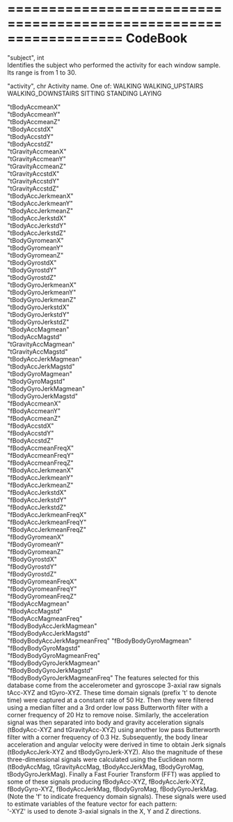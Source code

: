 ==================================================================
CodeBook
==================================================================


"subject", int       
    Identifies the subject who performed the activity for each window sample. 
    Its range is from 1 to 30. 

"activity", chr
    Activity name. 
    One of:
        WALKING
        WALKING_UPSTAIRS
        WALKING_DOWNSTAIRS
        SITTING
        STANDING
        LAYING
                    
"tBodyAccmeanX"               
"tBodyAccmeanY"               
"tBodyAccmeanZ"               
"tBodyAccstdX"                
"tBodyAccstdY"                
"tBodyAccstdZ"                
"tGravityAccmeanX"            
"tGravityAccmeanY"            
"tGravityAccmeanZ"            
"tGravityAccstdX"             
"tGravityAccstdY"             
"tGravityAccstdZ"             
"tBodyAccJerkmeanX"           
"tBodyAccJerkmeanY"           
"tBodyAccJerkmeanZ"           
"tBodyAccJerkstdX"            
"tBodyAccJerkstdY"            
"tBodyAccJerkstdZ"            
"tBodyGyromeanX"              
"tBodyGyromeanY"              
"tBodyGyromeanZ"              
"tBodyGyrostdX"               
"tBodyGyrostdY"               
"tBodyGyrostdZ"               
"tBodyGyroJerkmeanX"          
"tBodyGyroJerkmeanY"          
"tBodyGyroJerkmeanZ"          
"tBodyGyroJerkstdX"           
"tBodyGyroJerkstdY"           
"tBodyGyroJerkstdZ"           
"tBodyAccMagmean"             
"tBodyAccMagstd"              
"tGravityAccMagmean"          
"tGravityAccMagstd"           
"tBodyAccJerkMagmean"         
"tBodyAccJerkMagstd"          
"tBodyGyroMagmean"            
"tBodyGyroMagstd"             
"tBodyGyroJerkMagmean"        
"tBodyGyroJerkMagstd"         
"fBodyAccmeanX"               
"fBodyAccmeanY"               
"fBodyAccmeanZ"               
"fBodyAccstdX"                
"fBodyAccstdY"                
"fBodyAccstdZ"                
"fBodyAccmeanFreqX"           
"fBodyAccmeanFreqY"           
"fBodyAccmeanFreqZ"           
"fBodyAccJerkmeanX"           
"fBodyAccJerkmeanY"           
"fBodyAccJerkmeanZ"           
"fBodyAccJerkstdX"            
"fBodyAccJerkstdY"            
"fBodyAccJerkstdZ"            
"fBodyAccJerkmeanFreqX"       
"fBodyAccJerkmeanFreqY"       
"fBodyAccJerkmeanFreqZ"       
"fBodyGyromeanX"              
"fBodyGyromeanY"              
"fBodyGyromeanZ"              
"fBodyGyrostdX"               
"fBodyGyrostdY"               
"fBodyGyrostdZ"               
"fBodyGyromeanFreqX"          
"fBodyGyromeanFreqY"          
"fBodyGyromeanFreqZ"          
"fBodyAccMagmean"             
"fBodyAccMagstd"              
"fBodyAccMagmeanFreq"         
"fBodyBodyAccJerkMagmean"     
"fBodyBodyAccJerkMagstd"      
"fBodyBodyAccJerkMagmeanFreq" 
"fBodyBodyGyroMagmean"        
"fBodyBodyGyroMagstd"         
"fBodyBodyGyroMagmeanFreq"    
"fBodyBodyGyroJerkMagmean"    
"fBodyBodyGyroJerkMagstd"     
"fBodyBodyGyroJerkMagmeanFreq"
    The features selected for this database come from the accelerometer and gyroscope 3-axial raw signals tAcc-XYZ and tGyro-XYZ. These time domain signals (prefix 't' to denote time) were captured at a constant rate of 50 Hz. Then they were filtered using a median filter and a 3rd order low pass Butterworth filter with a corner frequency of 20 Hz to remove noise. Similarly, the acceleration signal was then separated into body and gravity acceleration signals (tBodyAcc-XYZ and tGravityAcc-XYZ) using another low pass Butterworth filter with a corner frequency of 0.3 Hz. 
    Subsequently, the body linear acceleration and angular velocity were derived in time to obtain Jerk signals (tBodyAccJerk-XYZ and tBodyGyroJerk-XYZ). Also the magnitude of these three-dimensional signals were calculated using the Euclidean norm (tBodyAccMag, tGravityAccMag, tBodyAccJerkMag, tBodyGyroMag, tBodyGyroJerkMag). 
    Finally a Fast Fourier Transform (FFT) was applied to some of these signals producing fBodyAcc-XYZ, fBodyAccJerk-XYZ, fBodyGyro-XYZ, fBodyAccJerkMag, fBodyGyroMag, fBodyGyroJerkMag. (Note the 'f' to indicate frequency domain signals). 
    These signals were used to estimate variables of the feature vector for each pattern:  
        '-XYZ' is used to denote 3-axial signals in the X, Y and Z directions.
